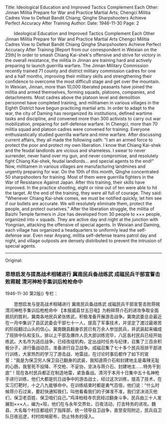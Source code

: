 Title: Ideological Education and Improved Tactics Complement Each Other: Jinnan Militia Prepare for War and Practice Martial Arts; Chengci Militia Cadres Vow to Defeat Bandit Chiang; Qinghe Sharpshooters Achieve Perfect Accuracy After Training
Author:
Date: 1946-11-30
Page: 2

　　Ideological Education and Improved Tactics Complement Each Other
    Jinnan Militia Prepare for War and Practice Martial Arts
    Chengci Militia Cadres Vow to Defeat Bandit Chiang
    Qinghe Sharpshooters Achieve Perfect Accuracy After Training
    [Report from our correspondent in Weixian on the 25th] In order to smash Chiang Kai-shek's offensive and strive for victory in the overall resistance, the militia in Jinnan are training hard and actively preparing to launch guerrilla warfare. The Jinnan Military Commission recently trained 71 county and district military commission cadres for one and a half months, improving their military skills and strengthening their confidence to overcome the most difficult stage and get over the mountain. In Weixian, Jinnan, more than 10,000 liberated peasants have joined the militia and armed themselves, forming squads, platoons, companies, and detachments. Most cadres above the platoon level and demolition personnel have completed training, and militiamen in various villages in the Eighth District have begun practicing martial arts. In order to adapt to the war, the city of Daming has reorganized its institutions, defined wartime tasks and discipline, and convened more than 300 activists to carry out war mobilization, preparing for self-defense warfare. In Chengci, more than 70 militia squad and platoon cadres were convened for training. Everyone enthusiastically studied guerrilla warfare and mine warfare. After discussing current affairs, they all made the following oath: "I am an armed force to protect the poor and protect my own liberation. I know that Chiang Kai-shek and the feudal landlords are vicious and shameless. I swear to never surrender, never hand over my gun, and never compromise, and resolutely fight Chiang Kai-shek, feudal landlords... and special agents to the end!" Now, militiamen in various villages are manufacturing landmines and urgently preparing for war. On the 10th of this month, Qinghe concentrated 50 sharpshooters for training. Most of them were guerrilla fighters in the War of Resistance Against Japan. After this training, their skills have improved. In the practice shooting, eight or nine out of ten were able to hit the target. At the end of the training, they were all full of courage. They said: "Whenever Chiang Kai-shek comes, we must be notified quickly, let him see if our bullets are accurate. We will resolutely eliminate them, protect the people, and protect ourselves." After the liberation struggle, the militia of Baizhi Temple farmers in Jize has developed from 30 people to ××× people, organized into × squads. They are active day and night at the junction with Yongnian, attacking the offensive of special agents. In Weixian and Daming, each village has organized a headquarters to uniformly lead the self-defense war. Even near Anyang, militia self-defense teams patrol day and night, and village outposts are densely distributed to prevent the intrusion of special agents.



<hr /> 

Original: 


### 思想启发与提高战术相辅进行  冀南民兵备战练武  成磁民兵干部宣誓击败蒋贼  清河神枪手集训后枪枪命中

1946-11-30
第2版()
专栏：

　　思想启发与提高战术相辅进行
    冀南民兵备战练武
    成磁民兵干部宣誓击败蒋贼
    清河神枪手集训后枪枪命中
    【本报威县廿五日电】为粉碎蒋介石的进攻争取全面抵抗的胜利，冀南各地民兵紧张练武，积极准备开展游击战争。冀南武委总会最近在一月中集训了县区武委会干部七十一人，提高了军事技术，并坚定了渡过最艰苦的阶段翻过山头的信心。冀南魏县翻身农民已有万余人参加民兵，并武装起来编成了班排中队和支队，排以上干部及爆炸人员大部训练完毕，八区各村民兵已经开始练武。大名市为适应战争，已经改组机构，定出战时任务与纪律，召集了三百余积极分子，进行备战动员，准备进行自卫战争。成磁召集了七十多个民兵班排干部进行训练，大家热烈的学习了游击战、地雷战，在讨论时事后都作了如下的宣誓：“我是为保卫穷人保卫自己翻身的武装，我知道蒋介石和封建地主是毒辣无耻的心肠，我誓死不投降、不交枪、不妥协，坚决与蒋介石、封建地主……特务干到底”！现在各村民兵都正在制造地雷，紧急备战。清河于本月十日集中五十名神枪手进行训练，他们大都是抗日战争中的游击战士，经过这次训练，提高了技术，在实习打靶时，十之八九能够命中。在训练结束时都是勇气百倍，他们说：“什么时候蒋介石过来，要赶快通知我们，叫他看看我们的子弹准不准，我们坚决消灭他们，保卫老百姓、保卫咱们自己。”鸡泽柏枝寺农民经过翻身斗争，民兵由三十人发展到×××人，编为×班，他们在与永年交界处，日夜活动，打击特务的进攻。魏县、大名每个村庄都组织了指挥部，统一领导自卫战争，直至安阳附近，民兵自卫队日夜巡逻，村村岗哨密布，防止特务的侵入。
